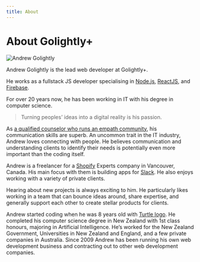 ```yaml
---
title: About
---
```


# About Golightly+

<div class="container">
  <div class="row">
    <div class="col col--6">
    <img src={require('@site/static/img/Andrew-Golightly.jpg').default} alt="Andrew Golightly"/>
    </div>
    <div class="col col--6">

Andrew Golightly is the lead web developer at Golightly+.

He works as a fullstack JS developer specialising in [Node.js](https://nodejs.org/), [ReactJS](https://reactjs.org/), and [Firebase](https://firebase.google.com/).

For over 20 years now, he has been working in IT with his degree in computer science.

> Turning peoples’ ideas into a digital reality is his passion.

</div>
  </div>
</div>

As [a qualified counselor who runs an empath community](https://empath.community/), his communication skills are superb. An uncommon trait in the IT industry, Andrew loves connecting with people. He believes communication and understanding clients to identify their needs is potentially even more important than the coding itself.

Andrew is a freelancer for a [Shopify](https://www.shopify.com/) Experts company in Vancouver, Canada. His main focus with them is building apps for [Slack](https://slack.com/). He also enjoys working with a variety of private clients.

Hearing about new projects is always exciting to him. He particularly likes working in a team that can bounce ideas around, share expertise, and generally support each other to create stellar products for clients.

Andrew started coding when he was 8 years old with [Turtle logo](<http://en.wikipedia.org/wiki/Logo_(programming_language)>). He completed his computer science degree in New Zealand with 1st class honours, majoring in Artificial Intelligence. He’s worked for the New Zealand Government, Universities in New Zealand and England, and a few private companies in Australia. Since 2009 Andrew has been running his own web development business and contracting out to other web development companies.
